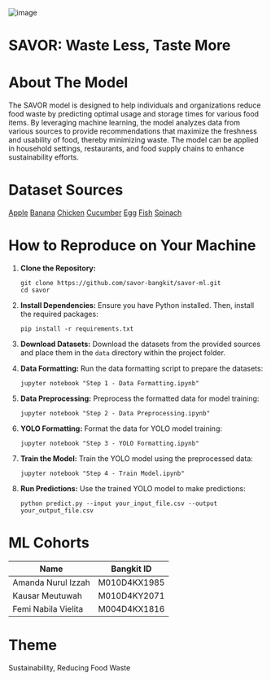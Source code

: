 ![image](https://github.com/savor-bangkit/savor-ml/assets/67036164/3f425e73-8821-465d-a006-c5ec95c1d4e8)

# SAVOR: Waste Less, Taste More

# About The Model
The SAVOR model is designed to help individuals and organizations reduce food waste by predicting optimal usage and storage times for various food items. By leveraging machine learning, the model analyzes data from various sources to provide recommendations that maximize the freshness and usability of food, thereby minimizing waste. The model can be applied in household settings, restaurants, and food supply chains to enhance sustainability efforts.

# Dataset Sources
[Apple](URL)
[Banana](URL)
[Chicken](URL)
[Cucumber](URL)
[Egg](URL)
[Fish](URL)
[Spinach](URL)


# How to Reproduce on Your Machine
1. **Clone the Repository:**
   ```
   git clone https://github.com/savor-bangkit/savor-ml.git
   cd savor
   ```

2. **Install Dependencies:**
   Ensure you have Python installed. Then, install the required packages:
   ```
   pip install -r requirements.txt
   ```

3. **Download Datasets:**
   Download the datasets from the provided sources and place them in the `data` directory within the project folder.

4. **Data Formatting:**
   Run the data formatting script to prepare the datasets:
   ```
   jupyter notebook "Step 1 - Data Formatting.ipynb"
   ```

5. **Data Preprocessing:**
   Preprocess the formatted data for model training:
   ```
   jupyter notebook "Step 2 - Data Preprocessing.ipynb"
   ```

6. **YOLO Formatting:**
   Format the data for YOLO model training:
   ```
   jupyter notebook "Step 3 - YOLO Formatting.ipynb"
   ```

7. **Train the Model:**
   Train the YOLO model using the preprocessed data:
   ```
   jupyter notebook "Step 4 - Train Model.ipynb"
   ```

8. **Run Predictions:**
   Use the trained YOLO model to make predictions:
   ```
   python predict.py --input your_input_file.csv --output your_output_file.csv
   ```


# ML Cohorts

| Name | Bangkit ID |  
|----------|----------|
| Amanda Nurul Izzah | M010D4KX1985 |
| Kausar Meutuwah | M010D4KY2071 |
| Femi Nabila Vielita | M004D4KX1816 |


# Theme
Sustainability, Reducing Food Waste
